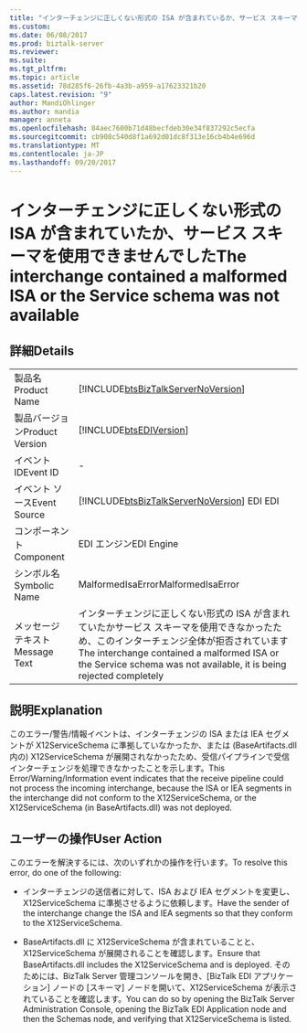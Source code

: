 ```yaml
---
title: "インターチェンジに正しくない形式の ISA が含まれているか、サービス スキーマを利用できなかった |Microsoft ドキュメント"
ms.custom: 
ms.date: 06/08/2017
ms.prod: biztalk-server
ms.reviewer: 
ms.suite: 
ms.tgt_pltfrm: 
ms.topic: article
ms.assetid: 78d285f6-26fb-4a3b-a959-a17623321b20
caps.latest.revision: "9"
author: MandiOhlinger
ms.author: mandia
manager: anneta
ms.openlocfilehash: 84aec7600b71d48becfdeb30e34f837292c5ecfa
ms.sourcegitcommit: cb908c540d8f1a692d01dc8f313e16cb4b4e696d
ms.translationtype: MT
ms.contentlocale: ja-JP
ms.lasthandoff: 09/20/2017
---
```

# <a name="the-interchange-contained-a-malformed-isa-or-the-service-schema-was-not-available"></a><span data-ttu-id="d635c-102">インターチェンジに正しくない形式の ISA が含まれていたか、サービス スキーマを使用できませんでした</span><span class="sxs-lookup"><span data-stu-id="d635c-102">The interchange contained a malformed ISA or the Service schema was not available</span></span>
## <a name="details"></a><span data-ttu-id="d635c-103">詳細</span><span class="sxs-lookup"><span data-stu-id="d635c-103">Details</span></span>  
  
|||  
|-|-|  
|<span data-ttu-id="d635c-104">製品名</span><span class="sxs-lookup"><span data-stu-id="d635c-104">Product Name</span></span>|[!INCLUDE[btsBizTalkServerNoVersion](../includes/btsbiztalkservernoversion-md.md)]|  
|<span data-ttu-id="d635c-105">製品バージョン</span><span class="sxs-lookup"><span data-stu-id="d635c-105">Product Version</span></span>|[!INCLUDE[btsEDIVersion](../includes/btsediversion-md.md)]|  
|<span data-ttu-id="d635c-106">イベント ID</span><span class="sxs-lookup"><span data-stu-id="d635c-106">Event ID</span></span>|-|  
|<span data-ttu-id="d635c-107">イベント ソース</span><span class="sxs-lookup"><span data-stu-id="d635c-107">Event Source</span></span>|[!INCLUDE[btsBizTalkServerNoVersion](../includes/btsbiztalkservernoversion-md.md)]<span data-ttu-id="d635c-108"> EDI</span><span class="sxs-lookup"><span data-stu-id="d635c-108"> EDI</span></span>|  
|<span data-ttu-id="d635c-109">コンポーネント</span><span class="sxs-lookup"><span data-stu-id="d635c-109">Component</span></span>|<span data-ttu-id="d635c-110">EDI エンジン</span><span class="sxs-lookup"><span data-stu-id="d635c-110">EDI Engine</span></span>|  
|<span data-ttu-id="d635c-111">シンボル名</span><span class="sxs-lookup"><span data-stu-id="d635c-111">Symbolic Name</span></span>|<span data-ttu-id="d635c-112">MalformedIsaError</span><span class="sxs-lookup"><span data-stu-id="d635c-112">MalformedIsaError</span></span>|  
|<span data-ttu-id="d635c-113">メッセージ テキスト</span><span class="sxs-lookup"><span data-stu-id="d635c-113">Message Text</span></span>|<span data-ttu-id="d635c-114">インターチェンジに正しくない形式の ISA が含まれていたかサービス スキーマを使用できなかったため、このインターチェンジ全体が拒否されています</span><span class="sxs-lookup"><span data-stu-id="d635c-114">The interchange contained a malformed ISA or the Service schema was not available, it is being rejected completely</span></span>|  
  
## <a name="explanation"></a><span data-ttu-id="d635c-115">説明</span><span class="sxs-lookup"><span data-stu-id="d635c-115">Explanation</span></span>  
 <span data-ttu-id="d635c-116">このエラー/警告/情報イベントは、インターチェンジの ISA または IEA セグメントが X12ServiceSchema に準拠していなかったか、または (BaseArtifacts.dll 内の) X12ServiceSchema が展開されなかったため、受信パイプラインで受信インターチェンジを処理できなかったことを示します。</span><span class="sxs-lookup"><span data-stu-id="d635c-116">This Error/Warning/Information event indicates that the receive pipeline could not process the incoming interchange, because the ISA or IEA segments in the interchange did not conform to the X12ServiceSchema, or the X12ServiceSchema (in BaseArtifacts.dll) was not deployed.</span></span>  
  
## <a name="user-action"></a><span data-ttu-id="d635c-117">ユーザーの操作</span><span class="sxs-lookup"><span data-stu-id="d635c-117">User Action</span></span>  
 <span data-ttu-id="d635c-118">このエラーを解決するには、次のいずれかの操作を行います。</span><span class="sxs-lookup"><span data-stu-id="d635c-118">To resolve this error, do one of the following:</span></span>  
  
-   <span data-ttu-id="d635c-119">インターチェンジの送信者に対して、ISA および IEA セグメントを変更し、X12ServiceSchema に準拠させるように依頼します。</span><span class="sxs-lookup"><span data-stu-id="d635c-119">Have the sender of the interchange change the ISA and IEA segments so that they conform to the X12ServiceSchema.</span></span>  
  
-   <span data-ttu-id="d635c-120">BaseArtifacts.dll に X12ServiceSchema が含まれていることと、X12ServiceSchema が展開されることを確認します。</span><span class="sxs-lookup"><span data-stu-id="d635c-120">Ensure that BaseArtifacts.dll includes the X12ServiceSchema and is deployed.</span></span> <span data-ttu-id="d635c-121">そのためには、BizTalk Server 管理コンソールを開き、[BizTalk EDI アプリケーション] ノードの [スキーマ] ノードを開いて、X12ServiceSchema が表示されていることを確認します。</span><span class="sxs-lookup"><span data-stu-id="d635c-121">You can do so by opening the BizTalk Server Administration Console, opening the BizTalk EDI Application node and then the Schemas node, and verifying that X12ServiceSchema is listed.</span></span>